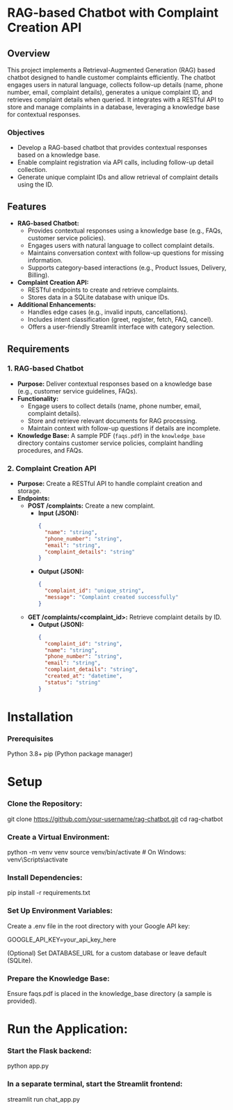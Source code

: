 # RAG-based Chatbot with Complaint Creation API

## Overview
This project implements a Retrieval-Augmented Generation (RAG) based chatbot designed to handle customer complaints efficiently. The chatbot engages users in natural language, collects follow-up details (name, phone number, email, complaint details), generates a unique complaint ID, and retrieves complaint details when queried. It integrates with a RESTful API to store and manage complaints in a database, leveraging a knowledge base for contextual responses.

### Objectives
- Develop a RAG-based chatbot that provides contextual responses based on a knowledge base.
- Enable complaint registration via API calls, including follow-up detail collection.
- Generate unique complaint IDs and allow retrieval of complaint details using the ID.

## Features
- **RAG-based Chatbot:**
  - Provides contextual responses using a knowledge base (e.g., FAQs, customer service policies).
  - Engages users with natural language to collect complaint details.
  - Maintains conversation context with follow-up questions for missing information.
  - Supports category-based interactions (e.g., Product Issues, Delivery, Billing).
- **Complaint Creation API:**
  - RESTful endpoints to create and retrieve complaints.
  - Stores data in a SQLite database with unique IDs.
- **Additional Enhancements:**
  - Handles edge cases (e.g., invalid inputs, cancellations).
  - Includes intent classification (greet, register, fetch, FAQ, cancel).
  - Offers a user-friendly Streamlit interface with category selection.

## Requirements
### 1. RAG-based Chatbot
- **Purpose:** Deliver contextual responses based on a knowledge base (e.g., customer service guidelines, FAQs).
- **Functionality:**
  - Engage users to collect details (name, phone number, email, complaint details).
  - Store and retrieve relevant documents for RAG processing.
  - Maintain context with follow-up questions if details are incomplete.
- **Knowledge Base:** A sample PDF (`faqs.pdf`) in the `knowledge_base` directory contains customer service policies, complaint handling procedures, and FAQs.

### 2. Complaint Creation API
- **Purpose:** Create a RESTful API to handle complaint creation and storage.
- **Endpoints:**
  - **POST /complaints:** Create a new complaint.
    - **Input (JSON):**
      ```json
      {
        "name": "string",
        "phone_number": "string",
        "email": "string",
        "complaint_details": "string"
      }
    - **Output (JSON):**
      ```json
      {
        "complaint_id": "unique_string",
        "message": "Complaint created successfully"
      }
  - **GET /complaints/<complaint_id>:** Retrieve complaint details by ID.
     - **Output (JSON):**
          ```json
          {
            "complaint_id": "string",
            "name": "string",
            "phone_number": "string",
            "email": "string",
            "complaint_details": "string",
            "created_at": "datetime",
            "status": "string"
          }

# Installation
### Prerequisites

Python 3.8+
pip (Python package manager)

# Setup

### Clone the Repository:
git clone https://github.com/your-username/rag-chatbot.git
cd rag-chatbot

### Create a Virtual Environment:
python -m venv venv
source venv/bin/activate  # On Windows: venv\Scripts\activate

### Install Dependencies:
pip install -r requirements.txt

### Set Up Environment Variables:
Create a .env file in the root directory with your Google API key:

GOOGLE_API_KEY=your_api_key_here

(Optional) Set DATABASE_URL for a custom database or leave default (SQLite).


### Prepare the Knowledge Base:
Ensure faqs.pdf is placed in the knowledge_base directory (a sample is provided).

# Run the Application:
### Start the Flask backend:
python app.py

### In a separate terminal, start the Streamlit frontend:
streamlit run chat_app.py










      
